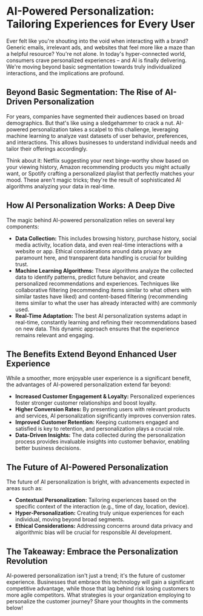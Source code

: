 # AI-Powered Personalization: Tailoring Experiences for Every User

Ever felt like you're shouting into the void when interacting with a brand?  Generic emails, irrelevant ads, and websites that feel more like a maze than a helpful resource?  You're not alone.  In today's hyper-connected world, consumers crave personalized experiences – and AI is finally delivering.  We're moving beyond basic segmentation towards truly individualized interactions, and the implications are profound.

## Beyond Basic Segmentation: The Rise of AI-Driven Personalization

For years, companies have segmented their audiences based on broad demographics.  But that's like using a sledgehammer to crack a nut.  AI-powered personalization takes a scalpel to this challenge, leveraging machine learning to analyze vast datasets of user behavior, preferences, and interactions. This allows businesses to understand individual needs and tailor their offerings accordingly.

Think about it: Netflix suggesting your next binge-worthy show based on your viewing history, Amazon recommending products you might actually want, or Spotify crafting a personalized playlist that perfectly matches your mood. These aren't magic tricks; they're the result of sophisticated AI algorithms analyzing your data in real-time.

## How AI Personalization Works:  A Deep Dive

The magic behind AI-powered personalization relies on several key components:

* **Data Collection:**  This includes browsing history, purchase history, social media activity, location data, and even real-time interactions with a website or app.  Ethical considerations around data privacy are paramount here, and transparent data handling is crucial for building trust.
* **Machine Learning Algorithms:** These algorithms analyze the collected data to identify patterns, predict future behavior, and create personalized recommendations and experiences.  Techniques like collaborative filtering (recommending items similar to what others with similar tastes have liked) and content-based filtering (recommending items similar to what the user has already interacted with) are commonly used.
* **Real-Time Adaptation:** The best AI personalization systems adapt in real-time, constantly learning and refining their recommendations based on new data. This dynamic approach ensures that the experience remains relevant and engaging.


## The Benefits Extend Beyond Enhanced User Experience

While a smoother, more enjoyable user experience is a significant benefit, the advantages of AI-powered personalization extend far beyond:

* **Increased Customer Engagement & Loyalty:** Personalized experiences foster stronger customer relationships and boost loyalty.
* **Higher Conversion Rates:** By presenting users with relevant products and services, AI personalization significantly improves conversion rates.
* **Improved Customer Retention:** Keeping customers engaged and satisfied is key to retention, and personalization plays a crucial role.
* **Data-Driven Insights:** The data collected during the personalization process provides invaluable insights into customer behavior, enabling better business decisions.

## The Future of AI-Powered Personalization

The future of AI personalization is bright, with advancements expected in areas such as:

* **Contextual Personalization:** Tailoring experiences based on the specific context of the interaction (e.g., time of day, location, device).
* **Hyper-Personalization:** Creating truly unique experiences for each individual, moving beyond broad segments.
* **Ethical Considerations:** Addressing concerns around data privacy and algorithmic bias will be crucial for responsible AI development.


##  The Takeaway:  Embrace the Personalization Revolution

AI-powered personalization isn't just a trend; it's the future of customer experience. Businesses that embrace this technology will gain a significant competitive advantage, while those that lag behind risk losing customers to more agile competitors.  What strategies is your organization employing to personalize the customer journey?  Share your thoughts in the comments below!
